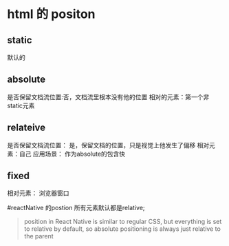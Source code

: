 


# html 的 positon

## static
默认的

## absolute
是否保留文档流位置:否，文档流里根本没有他的位置
相对的元素：第一个非static元素


## relateive
是否保留文档流位置： 是，保留文档的位置，只是视觉上他发生了偏移
相对元素：自己
应用场景： 作为absolute的包含快

## fixed
相对元素： 浏览器窗口

#reactNative 的postion
所有元素默认都是relative;

> position in React Native is similar to regular CSS, but everything is set to relative by default, so absolute positioning is always just relative to the parent
